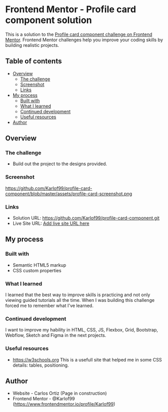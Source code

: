 # Frontend Mentor - Profile card component solution

This is a solution to the [Profile card component challenge on Frontend Mentor](https://www.frontendmentor.io/challenges/profile-card-component-cfArpWshJ). Frontend Mentor challenges help you improve your coding skills by building realistic projects. 

## Table of contents
- [Overview](#overview)
  - [The challenge](#the-challenge)
  - [Screenshot](#screenshot)
  - [Links](#links)
- [My process](#my-process)
  - [Built with](#built-with)
  - [What I learned](#what-i-learned)
  - [Continued development](#continued-development)
  - [Useful resources](#useful-resources)
- [Author](#author)

## Overview

### The challenge
- Build out the project to the designs provided.

### Screenshot
https://github.com/Karlof99/profile-card-component/blob/master/assets/profile-card-screenshot.png

### Links
- Solution URL: https://github.com/Karlof99/profile-card-component.git
- Live Site URL: [Add live site URL here](https://your-live-site-url.com)

## My process

### Built with
- Semantic HTML5 markup
- CSS custom properties

### What I learned
I learned that the best way to improve skills is practicing and not only viewing guided tutorials all the time. When I was building this challenge forced me to remember what I've learned.

### Continued development
I want to improve my hability in HTML, CSS, JS, Flexbox, Grid, Bootstrap, Webflow, Sketch and Figma in the next projects.

### Useful resources
- https://w3schools.org This is a usefull site that helped me in some CSS details: tables, positioning.

## Author
- Website - Carlos Ortiz (Page in construction)
- Frontend Mentor - @Karlof99 (https://www.frontendmentor.io/profile/Karlof99)





